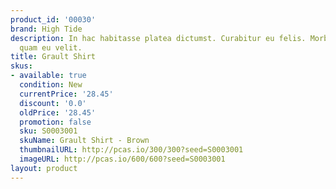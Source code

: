 ```yaml
---
product_id: '00030'
brand: High Tide
description: In hac habitasse platea dictumst. Curabitur eu felis. Morbi lobortis
  quam eu velit.
title: Grault Shirt
skus:
- available: true
  condition: New
  currentPrice: '28.45'
  discount: '0.0'
  oldPrice: '28.45'
  promotion: false
  sku: S0003001
  skuName: Grault Shirt - Brown
  thumbnailURL: http://pcas.io/300/300?seed=S0003001
  imageURL: http://pcas.io/600/600?seed=S0003001
layout: product
---
```

